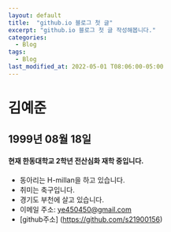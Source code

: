 ```yaml
---
layout: default
title:  "github.io 블로그 첫 글"
excerpt: "github.io 블로그 첫 글 작성해봅니다."
categories:
  - Blog
tags:
  - Blog
last_modified_at: 2022-05-01 T08:06:00-05:00
---
```

김예준
=============================
1999년 08월 18일    
---   
#### 현재 한동대학교 2학년 전산심화 재학 중입니다.     
+ 동아리는 H-millan을 하고 있습니다.      
+ 취미는 축구입니다.       
+ 경기도 부천에 살고 있습니다.   
+ 이메일 주소: ye450450@gmail.com   
+ [github주소]  (https://github.com/s21900156)
